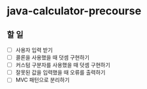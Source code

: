 # java-calculator-precourse

## 할 일

- [ ] 사용자 입력 받기
- [ ] 콜론을 사용했을 때 덧셈 구현하기
- [ ] 커스텀 구분자를 사용했을 때 덧셈 구현하기
- [ ] 잘못된 값을 입력했을 때 오류를 출력하기
- [ ] MVC 패턴으로 분리하기